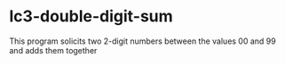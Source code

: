# lc3-double-digit-sum

This program solicits two 2-digit numbers between the values 00 and 99 and adds them together

